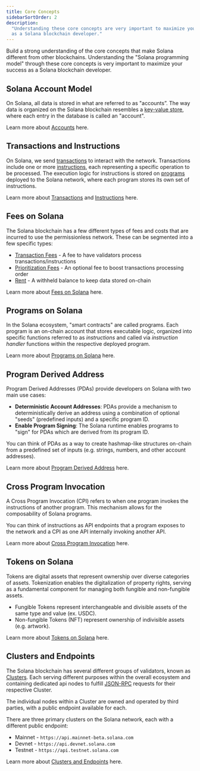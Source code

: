 ```yaml
---
title: Core Concepts
sidebarSortOrder: 2
description:
  "Understanding these core concepts are very important to maximize your success
  as a Solana blockchain developer."
---
```


Build a strong understanding of the core concepts that make Solana different
from other blockchains. Understanding the "Solana programming model" through
these core concepts is very important to maximize your success as a Solana
blockchain developer.

## Solana Account Model

On Solana, all data is stored in what are referred to as "accounts”. The way
data is organized on the Solana blockchain resembles a
[key-value store](https://en.wikipedia.org/wiki/Key%E2%80%93value_database),
where each entry in the database is called an "account".

Learn more about [Accounts](/docs/core/accounts.md) here.

## Transactions and Instructions

On Solana, we send [transactions](/docs/core/transactions#transaction) to
interact with the network. Transactions include one or more
[instructions](/docs/core/transactions#instruction), each representing a
specific operation to be processed. The execution logic for instructions is
stored on [programs](/docs/core/programs) deployed to the Solana network, where
each program stores its own set of instructions.

Learn more about [Transactions](/docs/core/transactions.md) and
[Instructions](/docs/core/transactions.md#instruction) here.

## Fees on Solana

The Solana blockchain has a few different types of fees and costs that are
incurred to use the permissionless network. These can be segmented into a few
specific types:

- [Transaction Fees](/docs/core/fees.md#transaction-fees) - A fee to have
  validators process transactions/instructions
- [Prioritization Fees](/docs/core/fees.md#prioritization-fees) - An optional
  fee to boost transactions processing order
- [Rent](/docs/core/fees.md#rent) - A withheld balance to keep data stored
  on-chain

Learn more about [Fees on Solana](/docs/core/fees.md) here.

## Programs on Solana

In the Solana ecosystem, "smart contracts" are called programs. Each program is
an on-chain account that stores executable logic, organized into specific
functions referred to as _instructions_ and called via _instruction handler_
functions within the respective deployed program.

Learn more about [Programs on Solana](/docs/core/programs.md) here.

## Program Derived Address

Program Derived Addresses (PDAs) provide developers on Solana with two main use
cases:

- **Deterministic Account Addresses**: PDAs provide a mechanism to
  deterministically derive an address using a combination of optional "seeds"
  (predefined inputs) and a specific program ID.
- **Enable Program Signing**: The Solana runtime enables programs to "sign" for
  PDAs which are derived from its program ID.

You can think of PDAs as a way to create hashmap-like structures on-chain from a
predefined set of inputs (e.g. strings, numbers, and other account addresses).

Learn more about [Program Derived Address](/docs/core/pda.md) here.

## Cross Program Invocation

A Cross Program Invocation (CPI) refers to when one program invokes the
instructions of another program. This mechanism allows for the composability of
Solana programs.

You can think of instructions as API endpoints that a program exposes to the
network and a CPI as one API internally invoking another API.

Learn more about [Cross Program Invocation](/docs/core/cpi.md) here.

## Tokens on Solana

Tokens are digital assets that represent ownership over diverse categories of
assets. Tokenization enables the digitalization of property rights, serving as a
fundamental component for managing both fungible and non-fungible assets.

- Fungible Tokens represent interchangeable and divisible assets of the same
  type and value (ex. USDC).
- Non-fungible Tokens (NFT) represent ownership of indivisible assets (e.g.
  artwork).

Learn more about [Tokens on Solana](/docs/core/tokens.md) here.

## Clusters and Endpoints

The Solana blockchain has several different groups of validators, known as
[Clusters](/docs/core/clusters.md). Each serving different purposes within the
overall ecosystem and containing dedicated api nodes to fulfill
[JSON-RPC](/docs/rpc/index.mdx) requests for their respective Cluster.

The individual nodes within a Cluster are owned and operated by third parties,
with a public endpoint available for each.

There are three primary clusters on the Solana network, each with a different
public endpoint:

- Mainnet - `https://api.mainnet-beta.solana.com`
- Devnet - `https://api.devnet.solana.com`
- Testnet - `https://api.testnet.solana.com`

Learn more about [Clusters and Endpoints](/docs/core/clusters.md) here.
